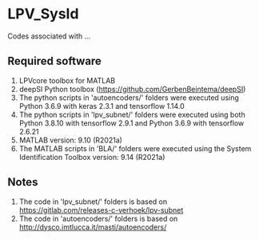 # LPV_SysId

Codes associated with ...

## Required software

1.  LPVcore toolbox for MATLAB
1.  deepSI Python toolbox (https://github.com/GerbenBeintema/deepSI)
1.  The python scripts in 'autoencoders/' folders were executed using
Python 3.6.9 with keras 2.3.1 and tensorflow 1.14.0
1.  The python scripts in 'lpv_subnet/' folders were executed using both
Python 3.8.10 with tensorflow 2.9.1 and Python 3.6.9 with tensorflow 2.6.21
1.  MATLAB version: 9.10 (R2021a)
1.  The MATLAB scripts in 'BLA/' folders were executed using the System
Identification Toolbox version: 9.14 (R2021a)

## Notes

1.  The code in 'lpv_subnet/' folders is based on
https://gitlab.com/releases-c-verhoek/lpv-subnet
1.  The code in 'autoencoders/' folders is based on
http://dysco.imtlucca.it/masti/autoencoders/

